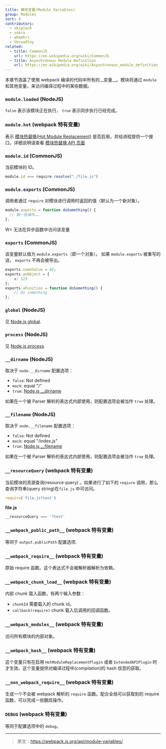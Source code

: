 ```yaml
---
title: 模块变量(Module Variables)
group: Modules
sort: 4
contributors:
  - skipjack
  - sokra
  - ahmehri
  - tbroadley
related:
  - title: CommonJS
    url: https://en.wikipedia.org/wiki/CommonJS
  - title: Asynchronous Module Definition
    url: https://en.wikipedia.org/wiki/Asynchronous_module_definition
---
```


本章节涵盖了使用 webpack 编译的代码中所有的__变量__。模块将通过 `module` 和其他变量，来访问编译过程中的某些数据。


### `module.loaded` (NodeJS)

`false` 表示该模块正在执行， `true` 表示同步执行已经完成。


### `module.hot` (webpack 特有变量)

表示 [模块热替换(Hot Module Replacement)](/concepts/hot-module-replacement) 是否启用，并给进程提供一个接口。详细说明请查看 [模块热替换 API 页面](/api/hot-module-replacement)


### `module.id` (CommonJS)

当前模块的 ID。

``` javascript
module.id === require.resolve("./file.js")
```


### `module.exports` (CommonJS)

调用者通过 `require` 对模块进行调用时返回的值（默认为一个新对象）。

``` javascript
module.exports = function doSomething() {
  // 做一些操作……
};
```

W> 无法在异步函数中访问该变量


### `exports` (CommonJS)

该变量默认值为 `module.exports`（即一个对象）。 如果 `module.exports` 被重写的话， `exports` 不再会被导出。

``` javascript
exports.someValue = 42;
exports.anObject = {
    x: 123
};
exports.aFunction = function doSomething() {
    // Do something
};
```


### `global` (NodeJS)

见 [Node.js global](http://nodejs.org/api/globals.html#globals_global).


### `process` (NodeJS)

见 [Node.js process](http://nodejs.org/api/process.html).


### `__dirname` (NodeJS)

取决于 `node.__dirname` 配置选项：

* `false`: Not defined
* `mock`: equal "/"
* `true`: [Node.js __dirname](http://nodejs.org/api/globals.html#globals_dirname)

如果在一个被 Parser 解析的表达式内部使用，则配置选项会被当作 `true` 处理。


### `__filename` (NodeJS)

取决于 `node.__filename` 配置选项：

* `false`: Not defined
* `mock`: equal "/index.js"
* `true`: [Node.js __filename](http://nodejs.org/api/globals.html#globals_filename)

如果在一个被 Parser 解析的表达式内部使用，则配置选项会被当作 `true` 处理。


### `__resourceQuery` (webpack 特有变量)

当前模块的资源查询(resource query) 。如果进行了如下的 `reqiure` 调用，那么查询字符串(query string)在`file.js` 中可访问。

``` javascript
require('file.js?test')
```

__file.js__

``` javascript
__resourceQuery === '?test'
```


### `__webpack_public_path__` (webpack 特有变量)

等同于 `output.publicPath` 配置选项.


### `__webpack_require__` (webpack 特有变量)

原始 require 函数。这个表达式不会被解析器解析为依赖。


### `__webpack_chunk_load__` (webpack 特有变量)

内部 chunk 载入函数，有两个输入参数：

* `chunkId` 需要载入的 chunk id。
* `callback(require)` chunk 载入后调用的回调函数。


### `__webpack_modules__` (webpack 特有变量)

访问所有模块的内部对象。


### `__webpack_hash__` (webpack 特有变量)

这个变量只有在启用 `HotModuleReplacementPlugin` 或者 `ExtendedAPIPlugin` 时才生效。这个变量提供对编译过程中(compilation)的 hash 信息的获取。


### `__non_webpack_require__` (webpack 特有变量)

生成一个不会被 webpack 解析的 `require` 函数。配合全局可以获取到的 require 函数，可以完成一些酷炫操作。


### `DEBUG`  (webpack 特有变量)

等同于配置选项中的 `debug`。

***

> 原文：https://webpack.js.org/api/module-variables/
